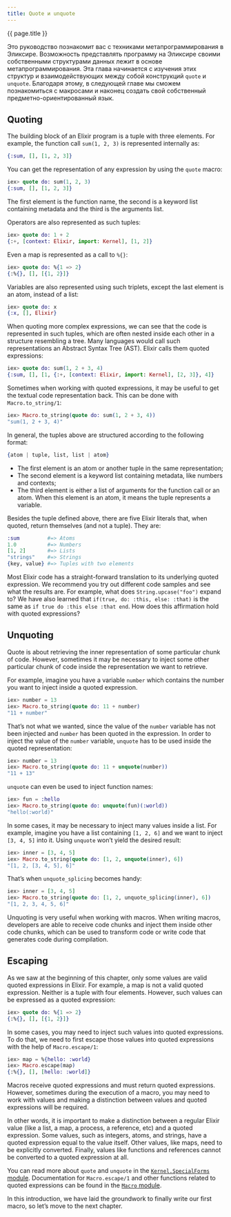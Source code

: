 ```yaml
---
title: Quote и unquote
---
```


{{ page.title }}

Это руководство познакомит вас с техниками метапрограммирования в Эликсире. Возможность представлять программу на Эликсире своими собственными структурами данных лежит в основе метапрограммирования. Эта глава начинается с изучения этих структур и взаимодействующих между собой конструкций `quote` и `unquote`. Благодаря этому, в следующей главе мы cможем познакомиться с макросами и наконец создать свой собственный предметно-ориентированный язык. 

## Quoting

The building block of an Elixir program is a tuple with three elements. For example, the function call `sum(1, 2, 3)` is represented internally as:

```elixir
{:sum, [], [1, 2, 3]}
```

You can get the representation of any expression by using the `quote` macro:

```elixir
iex> quote do: sum(1, 2, 3)
{:sum, [], [1, 2, 3]}
```

The first element is the function name, the second is a keyword list containing metadata and the third is the arguments list.

Operators are also represented as such tuples:

```elixir
iex> quote do: 1 + 2
{:+, [context: Elixir, import: Kernel], [1, 2]}
```

Even a map is represented as a call to `%{}`:

```elixir
iex> quote do: %{1 => 2}
{:%{}, [], [{1, 2}]}
```

Variables are also represented using such triplets, except the last element is an atom, instead of a list:

```elixir
iex> quote do: x
{:x, [], Elixir}
```

When quoting more complex expressions, we can see that the code is represented in such tuples, which are often nested inside each other in a structure resembling a tree. Many languages would call such representations an Abstract Syntax Tree (AST). Elixir calls them quoted expressions:

```elixir
iex> quote do: sum(1, 2 + 3, 4)
{:sum, [], [1, {:+, [context: Elixir, import: Kernel], [2, 3]}, 4]}
```

Sometimes when working with quoted expressions, it may be useful to get the textual code representation back. This can be done with `Macro.to_string/1`:

```elixir
iex> Macro.to_string(quote do: sum(1, 2 + 3, 4))
"sum(1, 2 + 3, 4)"
```

In general, the tuples above are structured according to the following format:

```elixir
{atom | tuple, list, list | atom}
```

* The first element is an atom or another tuple in the same representation;
* The second element is a keyword list containing metadata, like numbers and contexts;
* The third element is either a list of arguments for the function call or an atom. When this element is an atom, it means the tuple represents a variable.

Besides the tuple defined above, there are five Elixir literals that, when quoted, return themselves (and not a tuple). They are:

```elixir
:sum         #=> Atoms
1.0          #=> Numbers
[1, 2]       #=> Lists
"strings"    #=> Strings
{key, value} #=> Tuples with two elements
```

Most Elixir code has a straight-forward translation to its underlying quoted expression. We recommend you try out different code samples and see what the results are. For example, what does `String.upcase("foo")` expand to? We have also learned that `if(true, do: :this, else: :that)` is the same as `if true do :this else :that end`. How does this affirmation hold with quoted expressions?

## Unquoting

Quote is about retrieving the inner representation of some particular chunk of code. However, sometimes it may be necessary to inject some other particular chunk of code inside the representation we want to retrieve.

For example, imagine you have a variable `number` which contains the number you want to inject inside a quoted expression.

```elixir
iex> number = 13
iex> Macro.to_string(quote do: 11 + number)
"11 + number"
```

That’s not what we wanted, since the value of the `number` variable has not been injected and `number` has been quoted in the expression. In order to inject the value of the `number` variable, `unquote` has to be used inside the quoted representation:

```elixir
iex> number = 13
iex> Macro.to_string(quote do: 11 + unquote(number))
"11 + 13"
```

`unquote` can even be used to inject function names:

```elixir
iex> fun = :hello
iex> Macro.to_string(quote do: unquote(fun)(:world))
"hello(:world)"
```

In some cases, it may be necessary to inject many values inside a list. For example, imagine you have a list containing `[1, 2, 6]` and we want to inject `[3, 4, 5]` into it. Using `unquote` won’t yield the desired result:

```elixir
iex> inner = [3, 4, 5]
iex> Macro.to_string(quote do: [1, 2, unquote(inner), 6])
"[1, 2, [3, 4, 5], 6]"
```

That’s when `unquote_splicing` becomes handy:

```elixir
iex> inner = [3, 4, 5]
iex> Macro.to_string(quote do: [1, 2, unquote_splicing(inner), 6])
"[1, 2, 3, 4, 5, 6]"
```

Unquoting is very useful when working with macros. When writing macros, developers are able to receive code chunks and inject them inside other code chunks, which can be used to transform code or write code that generates code during compilation.

## Escaping

As we saw at the beginning of this chapter, only some values are valid quoted expressions in Elixir. For example, a map is not a valid quoted expression. Neither is a tuple with four elements. However, such values can be expressed as a quoted expression:

```elixir
iex> quote do: %{1 => 2}
{:%{}, [], [{1, 2}]}
```

In some cases, you may need to inject such values into quoted expressions. To do that, we need to first escape those values into quoted expressions with the help of `Macro.escape/1`:

```elixir
iex> map = %{hello: :world}
iex> Macro.escape(map)
{:%{}, [], [hello: :world]}
```

Macros receive quoted expressions and must return quoted expressions. However, sometimes during the execution of a macro, you may need to work with values and making a distinction between values and quoted expressions will be required.

In other words, it is important to make a distinction between a regular Elixir value (like a list, a map, a process, a reference, etc) and a quoted expression. Some values, such as integers, atoms, and strings, have a quoted expression equal to the value itself. Other values, like maps, need to be explicitly converted. Finally, values like functions and references cannot be converted to a quoted expression at all.

You can read more about `quote` and `unquote` in the [`Kernel.SpecialForms` module](https://hexdocs.pm/elixir/). Documentation for `Macro.escape/1` and other functions related to quoted expressions can be found in the [`Macro` module](https://hexdocs.pm/elixir/).

In this introduction, we have laid the groundwork to finally write our first macro, so let’s move to the next chapter.
